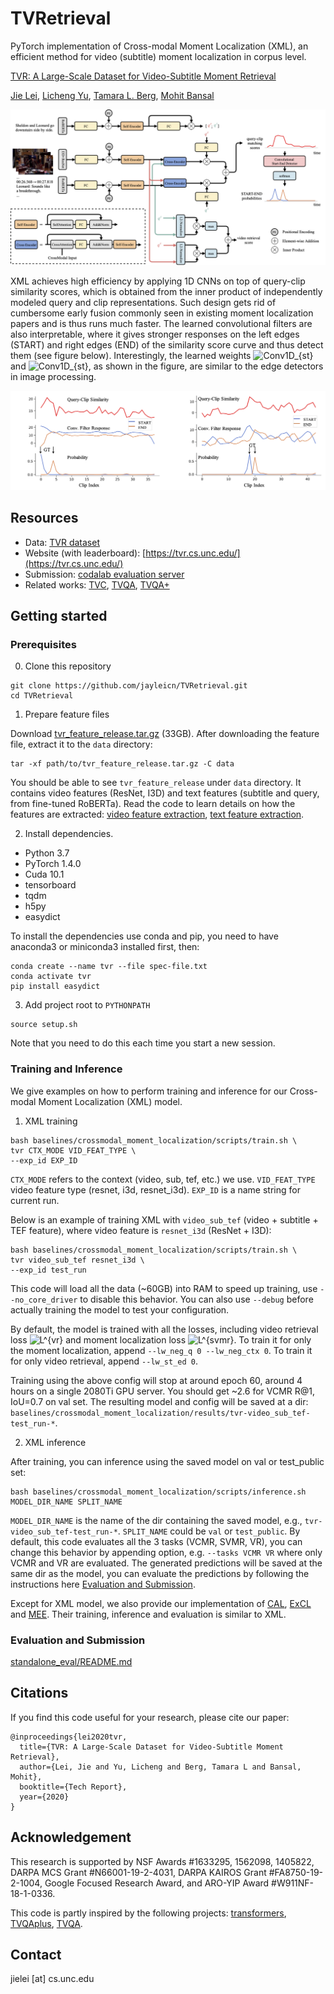 TVRetrieval
=====
PyTorch implementation of Cross-modal Moment Localization (XML), an efficient method for
video (subtitle) moment localization in corpus level. 

[TVR: A Large-Scale Dataset for Video-Subtitle Moment Retrieval](https://arxiv.org/abs/2001.09099)

[Jie Lei](http://www.cs.unc.edu/~jielei/), [Licheng Yu](http://www.cs.unc.edu/~licheng/),
[Tamara L. Berg](http://tamaraberg.com/), [Mohit Bansal](http://www.cs.unc.edu/~mbansal/)


![model_overview](./imgs/model_overview.png)


XML achieves high efficiency by applying 1D CNNs on top of query-clip similarity scores, 
which is obtained from the inner product of independently modeled query and clip representations. 
Such design gets rid of cumbersome early fusion commonly seen in existing moment localization papers 
and is thus runs much faster. The learned convolutional filters are also interpretable, where it 
gives stronger responses on the left edges (START) and right edges (END) of the similarity 
score curve and thus detect them (see figure below). Interestingly, the learned weights 
![Conv1D_{st}](https://render.githubusercontent.com/render/math?math=Conv1D_%7Bst%7D) 
and ![Conv1D_{st}](https://render.githubusercontent.com/render/math?math=Conv1D_%7Bed%7D), 
as shown in the figure, are similar to the edge detectors in image processing.

![conv_example.png](./imgs/conv_example.png)

## Resources
- Data: [TVR dataset](./data/)
- Website (with leaderboard): [https://tvr.cs.unc.edu/](https://tvr.cs.unc.edu/)
- Submission: [codalab evaluation server](https://competitions.codalab.org/competitions/22780)
- Related works: [TVC](https://github.com/jayleicn/TVCaption), [TVQA](https://github.com/jayleicn/TVQA), [TVQA+](https://github.com/jayleicn/TVQAplus)

## Getting started
### Prerequisites
0. Clone this repository
```
git clone https://github.com/jayleicn/TVRetrieval.git
cd TVRetrieval
```

1. Prepare feature files

Download [tvr_feature_release.tar.gz](https://drive.google.com/file/d/1j4mVkXjKCgafW3ReNjZ2Rk6CKx0Fk_n5/view?usp=sharing) (33GB). 
After downloading the feature file, extract it to the `data` directory:
```
tar -xf path/to/tvr_feature_release.tar.gz -C data
```
You should be able to see `tvr_feature_release` under `data` directory. 
It contains video features (ResNet, I3D) and text features (subtitle and query, from fine-tuned RoBERTa). 
Read the code to learn details on how the features are extracted: 
[video feature extraction](./utils/video_feature), [text feature extraction](./utils/text_feature). 

2. Install dependencies.
- Python 3.7
- PyTorch 1.4.0
- Cuda 10.1
- tensorboard
- tqdm
- h5py
- easydict

To install the dependencies use conda and pip, 
you need to have anaconda3 or miniconda3 installed first, then:
```
conda create --name tvr --file spec-file.txt
conda activate tvr 
pip install easydict
```

3. Add project root to `PYTHONPATH`
```
source setup.sh
```
Note that you need to do this each time you start a new session.

### Training and Inference
We give examples on how to perform training and inference for our Cross-modal Moment Localization (XML) model.

1. XML training
```
bash baselines/crossmodal_moment_localization/scripts/train.sh \
tvr CTX_MODE VID_FEAT_TYPE \
--exp_id EXP_ID
```
`CTX_MODE` refers to the context (video, sub, tef, etc.) we use. 
`VID_FEAT_TYPE` video feature type (resnet, i3d, resnet_i3d). 
`EXP_ID` is a name string for current run. 

Below is an example of training XML with `video_sub_tef` (video + subtitle + TEF feature), 
where video feature is `resnet_i3d` (ResNet + I3D):
```
bash baselines/crossmodal_moment_localization/scripts/train.sh \
tvr video_sub_tef resnet_i3d \
--exp_id test_run
```
This code will load all the data (~60GB) into RAM to speed up training, 
use `--no_core_driver` to disable this behavior. You can also use `--debug` before actually training the model to 
test your configuration.

By default, the model is trained with all the losses, including 
video retrieval loss ![L^{vr}](https://render.githubusercontent.com/render/math?math=L%5E%7Bvr%7D) 
and moment localization loss ![L^{svmr}](https://render.githubusercontent.com/render/math?math=L%5E%7Bsvmr%7D).
To train it for only the moment localization, append `--lw_neg_q 0 --lw_neg_ctx 0`.
To train it for only video retrieval, append `--lw_st_ed 0`. 

Training using the above config will stop at around epoch 60, around 4 hours on a single 2080Ti GPU server.
You should get ~2.6 for VCMR R@1, IoU=0.7 on val set. 
The resulting model and config will be saved at a dir:
`baselines/crossmodal_moment_localization/results/tvr-video_sub_tef-test_run-*`.

2. XML inference

After training, you can inference using the saved model on val or test_public set:
```
bash baselines/crossmodal_moment_localization/scripts/inference.sh MODEL_DIR_NAME SPLIT_NAME
```
`MODEL_DIR_NAME` is the name of the dir containing the saved model, 
e.g., `tvr-video_sub_tef-test_run-*`. 
`SPLIT_NAME` could be `val` or `test_public`. 
By default, this code evaluates all the 3 tasks (VCMR, SVMR, VR), you can change this behavior 
by appending option, e.g. `--tasks VCMR VR` where only VCMR and VR are evaluated. 
The generated predictions will be saved at the same dir as the model, you can evaluate the predictions 
by following the instructions here [Evaluation and Submission](#Evaluation-and-Submission).

Except for XML model, we also provide our implementation of [CAL](https://arxiv.org/abs/1907.12763), 
[ExCL](https://arxiv.org/abs/1904.02755) and [MEE](https://arxiv.org/abs/1804.02516). 
Their training, inference and evaluation is similar to XML. 

### Evaluation and Submission
[standalone_eval/README.md](standalone_eval/README.md)


## Citations
If you find this code useful for your research, please cite our paper:
```
@inproceedings{lei2020tvr,
  title={TVR: A Large-Scale Dataset for Video-Subtitle Moment Retrieval},
  author={Lei, Jie and Yu, Licheng and Berg, Tamara L and Bansal, Mohit},
  booktitle={Tech Report},
  year={2020}
}
```

## Acknowledgement
This research is supported by NSF Awards #1633295, 1562098, 1405822, 
DARPA MCS Grant #N66001-19-2-4031, DARPA KAIROS Grant #FA8750-19-2-1004, 
Google Focused Research Award, and ARO-YIP Award #W911NF-18-1-0336.

This code is partly inspired by the following projects: 
[transformers](https://github.com/huggingface/transformers),
[TVQAplus](https://github.com/jayleicn/TVQAplus),
[TVQA](https://github.com/jayleicn/TVQA).

## Contact
jielei [at] cs.unc.edu
